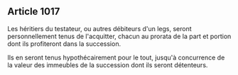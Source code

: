 Article 1017
----
Les héritiers du testateur, ou autres débiteurs d'un legs, seront
personnellement tenus de l'acquitter, chacun au prorata de la part et portion
dont ils profiteront dans la succession.

Ils en seront tenus hypothécairement pour le tout, jusqu'à concurrence de la
valeur des immeubles de la succession dont ils seront détenteurs.
